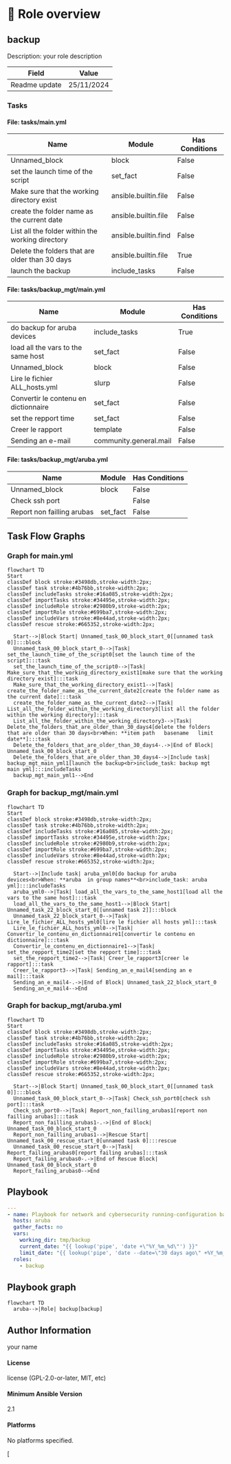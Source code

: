 <!-- DOCSIBLE START -->

# 📃 Role overview

## backup



Description: your role description


| Field                | Value           |
|--------------------- |-----------------|
| Readme update        | 25/11/2024 |












### Tasks


#### File: tasks/main.yml

| Name | Module | Has Conditions |
| ---- | ------ | --------- |
| Unnamed_block | block | False |
| set the launch time of the script | set_fact | False |
| Make sure that the working directory exist | ansible.builtin.file | False |
| create the folder name as the current date | ansible.builtin.file | False |
| List all the folder within the working directory | ansible.builtin.find | False |
| Delete the folders that are older than 30 days | ansible.builtin.file | True |
| launch the backup | include_tasks | False |

#### File: tasks/backup_mgt/main.yml

| Name | Module | Has Conditions |
| ---- | ------ | --------- |
| do backup for aruba devices | include_tasks | True |
| load all the vars to the same host | set_fact | False |
| Unnamed_block | block | False |
| Lire le fichier ALL_hosts.yml | slurp | False |
| Convertir le contenu en dictionnaire | set_fact | False |
| set the repport time | set_fact | False |
| Creer le rapport | template | False |
| Sending an e-mail | community.general.mail | False |

#### File: tasks/backup_mgt/aruba.yml

| Name | Module | Has Conditions |
| ---- | ------ | --------- |
| Unnamed_block | block | False |
| Check ssh port |  | False |
| Report non failling arubas | set_fact | False |


## Task Flow Graphs



### Graph for main.yml

```mermaid
flowchart TD
Start
classDef block stroke:#3498db,stroke-width:2px;
classDef task stroke:#4b76bb,stroke-width:2px;
classDef includeTasks stroke:#16a085,stroke-width:2px;
classDef importTasks stroke:#34495e,stroke-width:2px;
classDef includeRole stroke:#2980b9,stroke-width:2px;
classDef importRole stroke:#699ba7,stroke-width:2px;
classDef includeVars stroke:#8e44ad,stroke-width:2px;
classDef rescue stroke:#665352,stroke-width:2px;

  Start-->|Block Start| Unnamed_task_00_block_start_0[[unnamed task 0]]:::block
  Unnamed_task_00_block_start_0-->|Task| set_the_launch_time_of_the_script0[set the launch time of the script]:::task
  set_the_launch_time_of_the_script0-->|Task| Make_sure_that_the_working_directory_exist1[make sure that the working directory exist]:::task
  Make_sure_that_the_working_directory_exist1-->|Task| create_the_folder_name_as_the_current_date2[create the folder name as the current date]:::task
  create_the_folder_name_as_the_current_date2-->|Task| List_all_the_folder_within_the_working_directory3[list all the folder within the working directory]:::task
  List_all_the_folder_within_the_working_directory3-->|Task| Delete_the_folders_that_are_older_than_30_days4[delete the folders that are older than 30 days<br>When: **item path   basename   limit date**]:::task
  Delete_the_folders_that_are_older_than_30_days4-.->|End of Block| Unnamed_task_00_block_start_0
  Delete_the_folders_that_are_older_than_30_days4-->|Include task| backup_mgt_main_yml1[launch the backup<br>include_task: backup mgt main yml]:::includeTasks
  backup_mgt_main_yml1-->End
```


### Graph for backup_mgt/main.yml

```mermaid
flowchart TD
Start
classDef block stroke:#3498db,stroke-width:2px;
classDef task stroke:#4b76bb,stroke-width:2px;
classDef includeTasks stroke:#16a085,stroke-width:2px;
classDef importTasks stroke:#34495e,stroke-width:2px;
classDef includeRole stroke:#2980b9,stroke-width:2px;
classDef importRole stroke:#699ba7,stroke-width:2px;
classDef includeVars stroke:#8e44ad,stroke-width:2px;
classDef rescue stroke:#665352,stroke-width:2px;

  Start-->|Include task| aruba_yml0[do backup for aruba devices<br>When: **aruba  in group names**<br>include_task: aruba yml]:::includeTasks
  aruba_yml0-->|Task| load_all_the_vars_to_the_same_host1[load all the vars to the same host]:::task
  load_all_the_vars_to_the_same_host1-->|Block Start| Unnamed_task_22_block_start_0[[unnamed task 2]]:::block
  Unnamed_task_22_block_start_0-->|Task| Lire_le_fichier_ALL_hosts_yml0[lire le fichier all hosts yml]:::task
  Lire_le_fichier_ALL_hosts_yml0-->|Task| Convertir_le_contenu_en_dictionnaire1[convertir le contenu en dictionnaire]:::task
  Convertir_le_contenu_en_dictionnaire1-->|Task| set_the_repport_time2[set the repport time]:::task
  set_the_repport_time2-->|Task| Creer_le_rapport3[creer le rapport]:::task
  Creer_le_rapport3-->|Task| Sending_an_e_mail4[sending an e mail]:::task
  Sending_an_e_mail4-.->|End of Block| Unnamed_task_22_block_start_0
  Sending_an_e_mail4-->End
```


### Graph for backup_mgt/aruba.yml

```mermaid
flowchart TD
Start
classDef block stroke:#3498db,stroke-width:2px;
classDef task stroke:#4b76bb,stroke-width:2px;
classDef includeTasks stroke:#16a085,stroke-width:2px;
classDef importTasks stroke:#34495e,stroke-width:2px;
classDef includeRole stroke:#2980b9,stroke-width:2px;
classDef importRole stroke:#699ba7,stroke-width:2px;
classDef includeVars stroke:#8e44ad,stroke-width:2px;
classDef rescue stroke:#665352,stroke-width:2px;

  Start-->|Block Start| Unnamed_task_00_block_start_0[[unnamed task 0]]:::block
  Unnamed_task_00_block_start_0-->|Task| Check_ssh_port0[check ssh port]:::task
  Check_ssh_port0-->|Task| Report_non_failling_arubas1[report non failling arubas]:::task
  Report_non_failling_arubas1-.->|End of Block| Unnamed_task_00_block_start_0
  Report_non_failling_arubas1-->|Rescue Start| Unnamed_task_00_rescue_start_0[unnamed task 0]:::rescue
  Unnamed_task_00_rescue_start_0-->|Task| Report_failing_arubas0[report failing arubas]:::task
  Report_failing_arubas0-.->|End of Rescue Block| Unnamed_task_00_block_start_0
  Report_failing_arubas0-->End
```


## Playbook

```yml
---
- name: Playbook for network and cybersecurity running-configuration backup
  hosts: aruba
  gather_facts: no
  vars:
    working_dir: tmp/backup
    current_date: "{{ lookup('pipe', 'date +\"%Y_%m_%d\"') }}"
    limit_date: "{{ lookup('pipe', 'date --date=\"30 days ago\" +%Y_%m_%d') }}"
  roles:
    - backup

```
## Playbook graph
```mermaid
flowchart TD
  aruba-->|Role| backup[backup]
```

## Author Information
your name

#### License

license (GPL-2.0-or-later, MIT, etc)

#### Minimum Ansible Version

2.1

#### Platforms

No platforms specified.
<!-- DOCSIBLE END -->[
